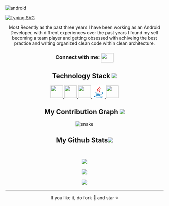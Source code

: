![android](https://user-images.githubusercontent.com/50822992/167810689-72def750-8187-4217-b134-73df3c440d31.JPG)

[![Typing SVG](https://readme-typing-svg.herokuapp.com?size=28&color=499CF7&center=true&vCenter=true&width=1000&lines=Hi+developers%2C+I'm+Mahmoud+%F0%9F%91%8B)](https://git.io/typing-svg)

<p align="center">
Most Recently as the past three years I have been working as an Android Developer, with diffrent experiences over the past years I found my self becoming a team player and getting obsessed with achiveing the best practice and writing organized clean code within clean architecture. 
</p>


<h3 align="center">Connect with me:  
<a href="https://www.linkedin.com/in/mahmoud-elnemr-1a6409188/" target="blank"><img align="center" src="https://user-images.githubusercontent.com/50822992/167848907-0c9f023f-1cb6-45b7-9b4d-b2e016d641a0.svg" alt="" height="30" width="40" /></a>
</h3>

<h2 align="center">Technology Stack <img src="https://github.com/ritik307/ritik307/blob/main/images/laptop.gif" width="50"></h2>
<p align="center"> 
  <a href="https://developer.android.com/" target="_blank"> <img src="https://user-images.githubusercontent.com/50822992/167850121-ffdb7eae-58d5-4e47-994c-c66413781bf9.svg" width="40" height="40"/> </a> <a href="https://firebase.google.com/" target="_blank"> <img src="https://camo.githubusercontent.com/dd4b2422ed3bfc9da88c43d18550375c66f9584327dff7ecc19315ce50b96f07/68747470733a2f2f7777772e766563746f726c6f676f2e7a6f6e652f6c6f676f732f66697265626173652f66697265626173652d69636f6e2e737667" width="40" height="40"/> </a> <a href="https://kotlinlang.org/" target="_blank"> <img src="https://camo.githubusercontent.com/76ae44a94388e048be2d8f5730d221c844f291162e6c5cdd632b1623a1b859f8/68747470733a2f2f7777772e766563746f726c6f676f2e7a6f6e652f6c6f676f732f6b6f746c696e6c616e672f6b6f746c696e6c616e672d69636f6e2e737667" width="40" height="40"/> </a> <a href="https://www.java.com/" target="_blank"> <img src="https://raw.githubusercontent.com/devicons/devicon/master/icons/java/java-original.svg" width="40" height="40"/> </a><a href="https://git-scm.com/" target="_blank"> <img src="https://camo.githubusercontent.com/fbfcb9e3dc648adc93bef37c718db16c52f617ad055a26de6dc3c21865c3321d/68747470733a2f2f7777772e766563746f726c6f676f2e7a6f6e652f6c6f676f732f6769742d73636d2f6769742d73636d2d69636f6e2e737667" width="40" height="40"/> </a>
</p>


<h2 align="center">
  My Contribution Graph <img src="https://media.giphy.com/media/xUA7aZeLE2e0P7Znz2/giphy.gif" width="50">
</h2>
<p align="center">
  <img src="https://github.com/ritik307/ritik307/raw/output/github-contribution-grid-snake.svg" alt="snake"></center>
</p>

<h2 align="center">
  My Github Stats<img src="https://media.giphy.com/media/VgCDAzcKvsR6OM0uWg/giphy.gif" width="50">
</h2>
 
<br>

<p align = "center">
  <img  src = "https://github-readme-stats.vercel.app/api?username=amrheshmat&show_icons=true&theme=radical&line_height=27">
</p>

<p align = "center">
 <img  src="https://github-readme-streak-stats.herokuapp.com/?user=amrheshmat&show_icons=true&locale=en&layout=compact&theme=radical&line_height=0" />
</p> 

<p align = "center">
<img  src="https://github-profile-trophy.vercel.app/?username=amrheshmat&theme=onedark)](https://github.com/ryo-ma/github-profile-trophy" />
</p> 

<hr>
<p align="center">If you like it, do fork 🍴 and star ⭐</p>
